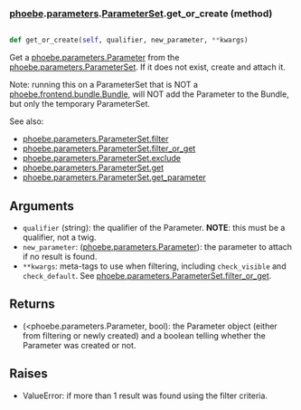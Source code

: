 ### [phoebe](phoebe.md).[parameters](phoebe.parameters.md).[ParameterSet](phoebe.parameters.ParameterSet.md).get_or_create (method)


```py

def get_or_create(self, qualifier, new_parameter, **kwargs)

```



Get a [phoebe.parameters.Parameter](phoebe.parameters.Parameter.md) from the
[phoebe.parameters.ParameterSet](phoebe.parameters.ParameterSet.md). If it does not exist,
create and attach it.

Note: running this on a ParameterSet that is NOT a
[phoebe.frontend.bundle.Bundle](phoebe.frontend.bundle.Bundle.md),
will NOT add the Parameter to the Bundle, but only the temporary
ParameterSet.

See also:
* [phoebe.parameters.ParameterSet.filter](phoebe.parameters.ParameterSet.filter.md)
* [phoebe.parameters.ParameterSet.filter_or_get](phoebe.parameters.ParameterSet.filter_or_get.md)
* [phoebe.parameters.ParameterSet.exclude](phoebe.parameters.ParameterSet.exclude.md)
* [phoebe.parameters.ParameterSet.get](phoebe.parameters.ParameterSet.get.md)
* [phoebe.parameters.ParameterSet.get_parameter](phoebe.parameters.ParameterSet.get_parameter.md)

Arguments
----------
* `qualifier` (string): the qualifier of the Parameter.
    **NOTE**: this must be a qualifier, not a twig.
* `new_parameter`: ([phoebe.parameters.Parameter](phoebe.parameters.Parameter.md)): the parameter to
    attach if no result is found.
* `**kwargs`: meta-tags to use when filtering, including `check_visible` and
    `check_default`.  See [phoebe.parameters.ParameterSet.filter_or_get](phoebe.parameters.ParameterSet.filter_or_get.md).

Returns
---------
* (&lt;phoebe.parameters.Parameter, bool): the Parameter object (either
    from filtering or newly created) and a boolean telling whether the
    Parameter was created or not.

Raises
-----------
* ValueError: if more than 1 result was found using the filter criteria.

